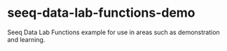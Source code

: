 # seeq-data-lab-functions-demo
Seeq Data Lab Functions example for use in areas such as demonstration and learning.
